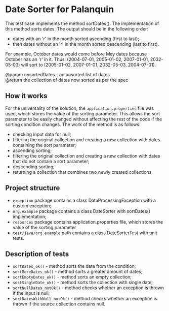 # Date Sorter for Palanquin
This test case implements the method sortDates(). The implementation of this method sorts dates. The output should be in the following order:

- dates with an 'r' in the month sorted ascending (first to last);
- then dates without an 'r' in the month sorted descending (last to first).

For example, October dates would come before May dates because October has an 'r' in it.
Thus: (2004-07-01, 2005-01-02, 2007-01-01, 2032-05-03)
will sort to
(2005-01-02, 2007-01-01, 2032-05-03, 2004-07-01).

@param unsortedDates - an unsorted list of dates <br/>
@return the collection of dates now sorted as per the spec

## How it works
For the universality of the solution, the `application.properties` file was used, which stores the value of the sorting parameter. This allows the sort parameter to be easily changed without affecting the rest of the code if the sorting condition changes.
The work of the method is as follows:
- checking input data for null;
- filtering the original collection and creating a new collection with dates containing the sort parameter;
- ascending sorting;
- filtering the original collection and creating a new collection with dates that do not contain a sort parameter;
- descending sorting;
- returning a collection that combines two newly created collections.

## Project structure
- `exception` package contains a class DataProcessingException with a custom exception;
- `org.example` package contains a class DateSorter with sortDates() implementation;
- `resources` package contains application.properties file, which stores the value of the sorting parameter
- `test/java/org.example` path contains a class DateSorterTest with unit tests.

## Description of tests
- `sortDates_ok()` - method sorts the data from the condition;
- `sortMoreDates_ok()` - method sorts a greater amount of dates;
- `sortEmptyDates_ok()` - method sorts an empty collection;
- `sortSingleDate_ok()` - method sorts the collection with single date;
- `sortNullDates_notOk()` - method checks whether an exception is thrown if the input is null;
- `sortDatesWithNull_notOk()` - method checks whether an exception is thrown if the source collection contains null.